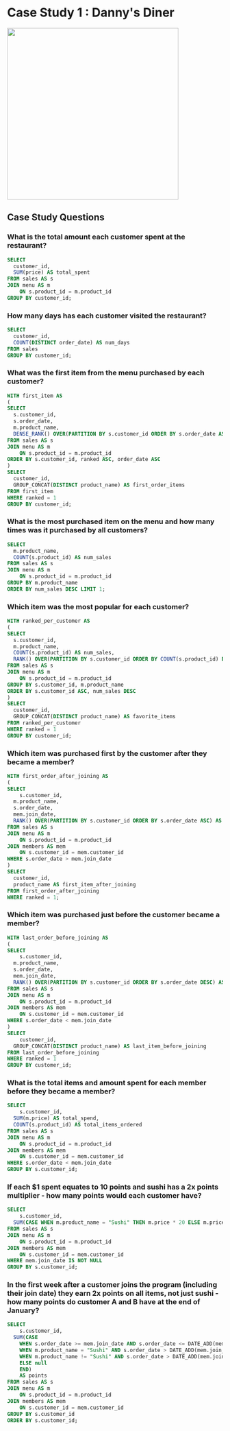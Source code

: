 # Case Study 1 : Danny's Diner

<a href="https://8weeksqlchallenge.com/case-study-1/" target="_blank">
<img src="https://8weeksqlchallenge.com/images/case-study-designs/1.png" width = "400">
</a>

## Case Study Questions

### What is the total amount each customer spent at the restaurant?

```sql
SELECT
  customer_id,
  SUM(price) AS total_spent
FROM sales AS s
JOIN menu AS m
	ON s.product_id = m.product_id
GROUP BY customer_id;
```

### How many days has each customer visited the restaurant?

```sql
SELECT 
  customer_id,
  COUNT(DISTINCT order_date) AS num_days
FROM sales
GROUP BY customer_id;
```

### What was the first item from the menu purchased by each customer?

```sql
WITH first_item AS 
(
SELECT
  s.customer_id,
  s.order_date,
  m.product_name,
  DENSE_RANK() OVER(PARTITION BY s.customer_id ORDER BY s.order_date ASC) AS ranked
FROM sales AS s
JOIN menu AS m
	ON s.product_id = m.product_id
ORDER BY s.customer_id, ranked ASC, order_date ASC
)
SELECT
  customer_id,
  GROUP_CONCAT(DISTINCT product_name) AS first_order_items
FROM first_item
WHERE ranked = 1
GROUP BY customer_id;

```

### What is the most purchased item on the menu and how many times was it purchased by all customers?

```sql
SELECT
  m.product_name,
  COUNT(s.product_id) AS num_sales
FROM sales AS s
JOIN menu AS m
	ON s.product_id = m.product_id
GROUP BY m.product_name
ORDER BY num_sales DESC LIMIT 1;
```

### Which item was the most popular for each customer?

```sql
WITH ranked_per_customer AS
(
SELECT
  s.customer_id,
  m.product_name,
  COUNT(s.product_id) AS num_sales,
  RANK() OVER(PARTITION BY s.customer_id ORDER BY COUNT(s.product_id) DESC) AS ranked
FROM sales AS s
JOIN menu AS m
	ON s.product_id = m.product_id
GROUP BY s.customer_id, m.product_name
ORDER BY s.customer_id ASC, num_sales DESC
)
SELECT 
  customer_id, 
  GROUP_CONCAT(DISTINCT product_name) AS favorite_items 
FROM ranked_per_customer
WHERE ranked = 1 
GROUP BY customer_id;
```
### Which item was purchased first by the customer after they became a member?

```sql
WITH first_order_after_joining AS
(
SELECT 
	s.customer_id,
  m.product_name,
  s.order_date,
  mem.join_date,
  RANK() OVER(PARTITION BY s.customer_id ORDER BY s.order_date ASC) AS ranked
FROM sales AS s
JOIN menu AS m
	ON s.product_id = m.product_id
JOIN members AS mem
	ON s.customer_id = mem.customer_id
WHERE s.order_date > mem.join_date
)
SELECT 
  customer_id, 
  product_name AS first_item_after_joining
FROM first_order_after_joining
WHERE ranked = 1;
```

### Which item was purchased just before the customer became a member?

```sql
WITH last_order_before_joining AS
(
SELECT 
	s.customer_id,
  m.product_name,
  s.order_date,
  mem.join_date,
  RANK() OVER(PARTITION BY s.customer_id ORDER BY s.order_date DESC) AS ranked
FROM sales AS s
JOIN menu AS m
	ON s.product_id = m.product_id
JOIN members AS mem
	ON s.customer_id = mem.customer_id
WHERE s.order_date < mem.join_date
)
SELECT 
	customer_id, 
  GROUP_CONCAT(DISTINCT product_name) AS last_item_before_joining
FROM last_order_before_joining
WHERE ranked = 1
GROUP BY customer_id;
```

### What is the total items and amount spent for each member before they became a member?

```sql
SELECT 
	s.customer_id,
  SUM(m.price) AS total_spend,
  COUNT(s.product_id) AS total_items_ordered
FROM sales AS s
JOIN menu AS m
	ON s.product_id = m.product_id
JOIN members AS mem
	ON s.customer_id = mem.customer_id
WHERE s.order_date < mem.join_date
GROUP BY s.customer_id;
```
### If each $1 spent equates to 10 points and sushi has a 2x points multiplier - how many points would each customer have?

```sql
SELECT
	s.customer_id,
  SUM(CASE WHEN m.product_name = "Sushi" THEN m.price * 20 ELSE m.price * 10 END) AS points
FROM sales AS s
JOIN menu AS m
	ON s.product_id = m.product_id
JOIN members AS mem
	ON s.customer_id = mem.customer_id
WHERE mem.join_date IS NOT NULL
GROUP BY s.customer_id;
```
### In the first week after a customer joins the program (including their join date) they earn 2x points on all items, not just sushi - how many points do customer A and B have at the end of January?

```sql
SELECT 
	s.customer_id,
  SUM(CASE 
    WHEN s.order_date >= mem.join_date AND s.order_date <= DATE_ADD(mem.join_date, INTERVAL 7 DAY) THEN m.price * 20
    WHEN m.product_name = "Sushi" AND s.order_date > DATE_ADD(mem.join_date, INTERVAL 7 DAY) THEN m.price * 20
    WHEN m.product_name != "Sushi" AND s.order_date > DATE_ADD(mem.join_date, INTERVAL 7 DAY) AND s.order_date < 2023-01-31 THEN m.price * 10
    ELSE null
    END)
    AS points
FROM sales AS s
JOIN menu AS m
	ON s.product_id = m.product_id
JOIN members AS mem
	ON s.customer_id = mem.customer_id
GROUP BY s.customer_id
ORDER BY s.customer_id;
```
